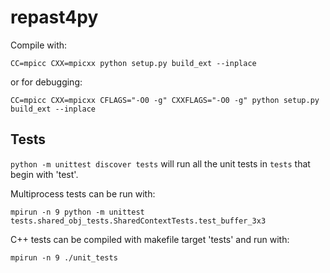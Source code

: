 # repast4py

Compile with: 

`CC=mpicc CXX=mpicxx python setup.py build_ext --inplace`

or for debugging:

`CC=mpicc CXX=mpicxx CFLAGS="-O0 -g" CXXFLAGS="-O0 -g" python setup.py build_ext --inplace`

## Tests ##

`python -m unittest discover tests` will run all the unit tests in `tests` that
begin with 'test'. 

Multiprocess tests can be run with:

`mpirun -n 9 python -m unittest tests.shared_obj_tests.SharedContextTests.test_buffer_3x3`

C++ tests can be compiled with makefile target 'tests' and run with:

`mpirun -n 9 ./unit_tests`
